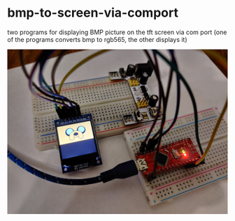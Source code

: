 # bmp-to-screen-via-comport
two programs for displaying BMP picture on the tft screen via com port (one of the programs converts bmp to rgb565, the other displays it)

![Иллюстрация к проекту](https://github.com/houston1337/bmp-to-screen-via-comport/blob/master/G7jIUQhPYBk.jpg)
